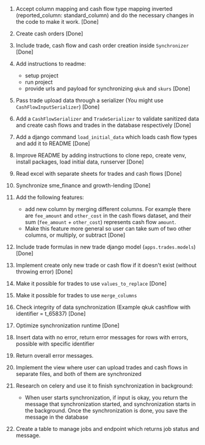1. Accept column mapping and cash flow type mapping inverted (reported_column: standard_column) and do the necessary
   changes in the code to make it work. [Done]
2. Create cash orders [Done]
3. Include trade, cash flow and cash order creation inside `Synchronizer` [Done]
4. Add instructions to readme:
    - setup project
    - run project
    - provide urls and payload for synchronizing `qkuk` and `skurs` [Done]
5. Pass trade upload data through a serializer (You might use `CashFlowInputSerializer`) [Done]
6. Add a `CashFlowSerializer` and `TradeSerializer` to validate sanitized data and create cash flows and trades in the
   database respectively [Done]
7. Add a django command `load_initial_data` which loads cash flow types and add it to README [Done]
8. Improve README by adding instructions to clone repo, create venv, install packages, load initial data,
   runserver [Done]

9. Read excel with separate sheets for trades and cash flows [Done]
10. Synchronize sme_finance and growth-lending [Done]
11. Add the following features:
    - add new column by merging different columns. For example there are `fee_amount` and `other_cost`
      in the cash flows dataset, and their sum (`fee_amount` + `other_cost`) represents cash flow `amount`.
    - Make this feature more general so user can take sum of two other columns, or multiply, or subtract [Done]

12. Include trade formulas in new trade django model (`apps.trades.models`) [Done]
13. Implement create only new trade or cash flow if it doesn't exist (without throwing error) [Done]
14. Make it possible for trades to use `values_to_replace` [Done]
14. Make it possible for trades to use `merge_columns`
15. Check integrity of data synchronization (Example qkuk cashflow with identifier = t_65837) [Done]
16. Optimize synchronization runtime [Done]
17. Insert data with no error, return error messages for rows with errors, possible with specific identifier
18. Return overall error messages.
19. Implement the view where user can upload trades and cash flows in separate files, and both of them are synchronized
20. Research on celery and use it to finish synchronization in background:
    - When user starts synchronization, if input is okay, you return the message that synchronization started,
        and synchronization starts in the background. Once the synchronization is done, you save the message in the database
21. Create a table to manage jobs and endpoint which returns job status and message.
